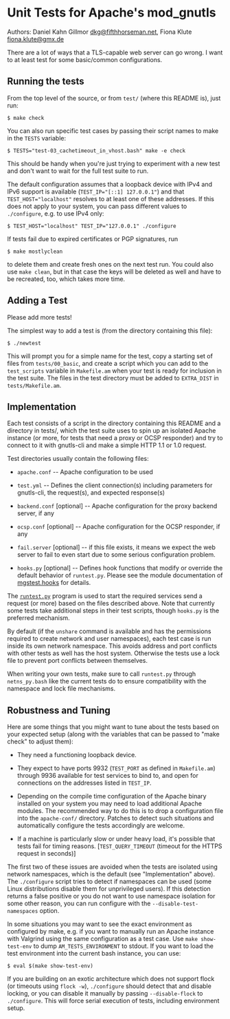 # Unit Tests for Apache's mod_gnutls

Authors:
Daniel Kahn Gillmor <dkg@fifthhorseman.net>,
Fiona Klute <fiona.klute@gmx.de>

There are a lot of ways that a TLS-capable web server can go wrong.  I
want to at least test for some basic/common configurations.


## Running the tests

From the top level of the source, or from `test/` (where this README is),
just run:

    $ make check

You can also run specific test cases by passing their script names to
make in the `TESTS` variable:

    $ TESTS="test-03_cachetimeout_in_vhost.bash" make -e check

This should be handy when you're just trying to experiment with a new
test and don't want to wait for the full test suite to run.

The default configuration assumes that a loopback device with IPv4 and
IPv6 support is available (`TEST_IP="[::1] 127.0.0.1"`) and that
`TEST_HOST="localhost"` resolves to at least one of these
addresses. If this does not apply to your system, you can pass
different values to `./configure`, e.g. to use IPv4 only:

    $ TEST_HOST="localhost" TEST_IP="127.0.0.1" ./configure

If tests fail due to expired certificates or PGP signatures, run

    $ make mostlyclean

to delete them and create fresh ones on the next test run. You could
also use `make clean`, but in that case the keys will be deleted as
well and have to be recreated, too, which takes more time.


## Adding a Test

Please add more tests!

The simplest way to add a test is (from the directory containing this
file):

    $ ./newtest

This will prompt you for a simple name for the test, copy a starting
set of files from `tests/00_basic`, and create a script which you can
add to the `test_scripts` variable in `Makefile.am` when your test is
ready for inclusion in the test suite. The files in the test directory
must be added to `EXTRA_DIST` in `tests/Makefile.am`.


## Implementation

Each test consists of a script in the directory containing this README
and a directory in tests/, which the test suite uses to spin up an
isolated Apache instance (or more, for tests that need a proxy or OCSP
responder) and try to connect to it with gnutls-cli and make a simple
HTTP 1.1 or 1.0 request.

Test directories usually contain the following files:

* `apache.conf` -- Apache configuration to be used

* `test.yml` -- Defines the client connection(s) including parameters
  for gnutls-cli, the request(s), and expected response(s)

* `backend.conf` [optional] -- Apache configuration for the proxy
  backend server, if any

* `ocsp.conf` [optional] -- Apache configuration for the OCSP
  responder, if any

* `fail.server` [optional] -- if this file exists, it means we expect
  the web server to fail to even start due to some serious
  configuration problem.

* `hooks.py` [optional] -- Defines hook functions that modify or
  override the default behavior of `runtest.py`. Please see the module
  documentation of [mgstest.hooks](./mgstest/hooks.py) for details.

The [`runtest.py`](./runtest.py) program is used to start the required
services send a request (or more) based on the files described
above. Note that currently some tests take additional steps in their
test scripts, though `hooks.py` is the preferred mechanism.

By default (if the `unshare` command is available and has the
permissions required to create network and user namespaces), each test
case is run inside its own network namespace. This avoids address and
port conflicts with other tests as well has the host system. Otherwise
the tests use a lock file to prevent port conflicts between
themselves.

When writing your own tests, make sure to call `runtest.py` through
`netns_py.bash` like the current tests do to ensure compatibility with
the namespace and lock file mechanisms.

## Robustness and Tuning

Here are some things that you might want to tune about the tests based
on your expected setup (along with the variables that can be passed to
"make check" to adjust them):

* They need a functioning loopback device.

* They expect to have ports 9932 (`TEST_PORT` as defined in
  `Makefile.am`) through 9936 available for test services to bind to,
  and open for connections on the addresses listed in `TEST_IP`.

* Depending on the compile time configuration of the Apache binary
  installed on your system you may need to load additional Apache
  modules. The recommended way to do this is to drop a configuration
  file into the `apache-conf/` directory. Patches to detect such
  situations and automatically configure the tests accordingly are
  welcome.

* If a machine is particularly slow or under heavy load, it's possible
  that tests fail for timing reasons. [`TEST_QUERY_TIMEOUT` (timeout
  for the HTTPS request in seconds)]

The first two of these issues are avoided when the tests are isolated
using network namespaces, which is the default (see "Implementation"
above). The `./configure` script tries to detect if namespaces can be
used (some Linux distributions disable them for unprivileged
users). If this detection returns a false positive or you do not want
to use namespace isolation for some other reason, you can run
configure with the `--disable-test-namespaces` option.

In some situations you may want to see the exact environment as
configured by make, e.g. if you want to manually run an Apache
instance with Valgrind using the same configuration as a test
case. Use `make show-test-env` to dump `AM_TESTS_ENVIRONMENT` to
stdout. If you want to load the test environment into the current bash
instance, you can use:

    $ eval $(make show-test-env)

If you are building on an exotic architecture which does not support
flock (or timeouts using `flock -w`), `./configure` should detect that
and disable locking, or you can disable it manually by passing
`--disable-flock` to `./configure`. This will force serial execution
of tests, including environment setup.
